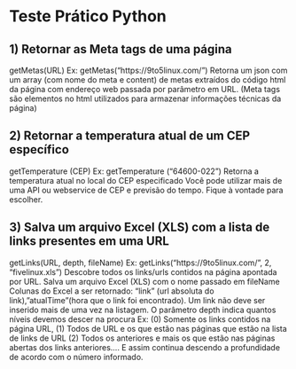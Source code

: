 <h1>Teste Prático Python</h1>
<h2>1) Retornar as Meta tags de uma página</h2>
<p>
    getMetas(URL)
    Ex: getMetas(“https://9to5linux.com/”)
    Retorna um json com um array (com nome do meta e content) de metas extraídos do código
    html da página com endereço web passada por parâmetro em URL. (Meta tags são
    elementos no html utilizados para armazenar informações técnicas da página)
</p>

<h2>2) Retornar a temperatura atual de um CEP específico</h2>
<p>
    getTemperature (CEP)
    Ex: getTemperature (“64600-022”)
    Retorna a temperatura atual no local do CEP especificado
    Você pode utilizar mais de uma API ou webservice de CEP e previsão do tempo.
    Fique à vontade para escolher.
</p>

<h2>3) Salva um arquivo Excel (XLS) com a lista de links presentes em uma URL</h2>
<p>
    getLinks(URL, depth, fileName)
    Ex: getLinks(“https://9to5linux.com/”, 2, “fivelinux.xls”)
    Descobre todos os links/urls contidos na página apontada por URL.
    Salva um arquivo Excel (XLS) com o nome passado em fileName
    Colunas do Excel a ser retornado: “link” (url absoluta do link),”atualTime”(hora que o link foi
    encontrado).
    Um link não deve ser inserido mais de uma vez na listagem.
    O parâmetro depth indica quantos níveis devemos descer na procura
    Ex: (0) Somente os links contidos na página URL, (1) Todos de URL e os que estão nas
    páginas que estão na lista de links de URL (2) Todos os anteriores e mais os que estão nas
    páginas abertas dos links anteriores.... E assim continua descendo a profundidade de
    acordo com o número informado.
</p>